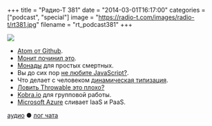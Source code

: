 +++
title = "Радио-Т 381"
date = "2014-03-01T16:17:00"
categories = ["podcast", "special"]
image = "https://radio-t.com/images/radio-t/rt381.jpg"
filename = "rt_podcast381"
+++

![](https://radio-t.com/images/radio-t/rt381.jpg)

* [Atom от Github](http://code.tutsplus.com/tutorials/check-out-atom-githubs-new-development-editor--net-37030).
* [Монит починил это](http://mmonit.com/monit/dist/CHANGES.txt).
* [Монады](http://www.stephanboyer.com/post/83/monads-for-dummies) для простых смертных.
* Вы до сих пор [не любите JavaScript?](http://habrahabr.ru/post/214087/).
* Что делает с человеком [динамическая типизация](http://tommcfarlin.com/dynamically-typed-languages/).
* [Ловить Throwable это плохо?](http://javarevisited.blogspot.com/2014/02/why-catching-throwable-or-error-is-bad.html)
* [Kobra.io](http://webtoolsdepot.com/kobra-io-for-real-time-collaborative-coding/) для групповой работы.
* [Microsoft Azure](http://www.zdnet.com/microsofts-azure-cloud-team-moves-toward-blurring-the-iaaspaas-lines-7000026708/) сливает IaaS и PaaS.

[аудио](http://cdn.radio-t.com/rt_podcast381.mp3) ● [лог чата](http://chat.radio-t.com/logs/radio-t-381.html)
<audio src="http://cdn.radio-t.com/rt_podcast381.mp3" preload="none"></audio>